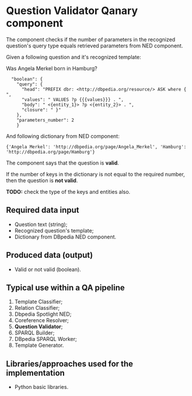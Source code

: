 # Question Validator Qanary component
The component checks if the number of parameters in the recognized question's query type equals retrieved parameters from NED component.

Given a following question and it's recognized template:

Was Angela Merkel born in Hamburg?

```
  "boolean": {
    "query": {
      "head": "PREFIX dbr: <http://dbpedia.org/resource/> ASK where { ",
      "values": " VALUES ?p {{{values}}} . ",
      "body": " <{entity_1}> ?p <{entity_2}> . ",
      "closure": " }"
    },
    "parameters_number": 2
    }
```

And following dictionary from NED component:

`{'Angela Merkel': 'http://dbpedia.org/page/Angela_Merkel', 'Hamburg': 'http://dbpedia.org/page/Hamburg'}`

The component says that the question is **valid**.

If the number of keys in the dictionary is not equal to the required number, then the question is **not valid**.

**TODO:** check the type of the keys and entities also.

## Required data input

* Question text (string);
* Recognized question's template;
* Dictionary from DBpedia NED component.

## Produced data (output)

* Valid or not valid (boolean).

## Typical use within a QA pipeline
1. Template Classifier;
1. Relation Classifier;
1. Dbpedia Spotlight NED;
1. Coreference Resolver;
1. **Question Validator**;
1. SPARQL Builder;
1. DBpedia SPARQL Worker;
1. Template Generator.

## Libraries/approaches used for the implementation

* Python basic libraries.
